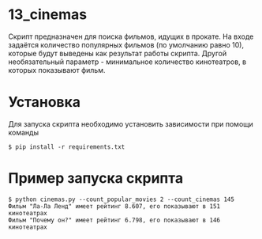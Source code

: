 # 13_cinemas

Скрипт предназначен для поиска фильмов, идущих в прокате. На входе задаётся количество популярных фильмов (по умолчанию равно 10), которые будут выведены как  результат работы скрипта. Другой необязательный параметр - минимальное количество кинотеатров, в которых показывают фильм. 

# Установка

Для запуска скрипта необходимо установить зависимости при помощи команды

    $ pip install -r requirements.txt

# Пример запуска скрипта
    $ python cinemas.py --count_popular_movies 2 --count_cinemas 145
    Фильм "Ла-Ла Ленд" имеет рейтинг 8.607, его показывают в 151 кинотеатрах
    Фильм "Почему он?" имеет рейтинг 6.798, его показывают в 146 кинотеатрах

